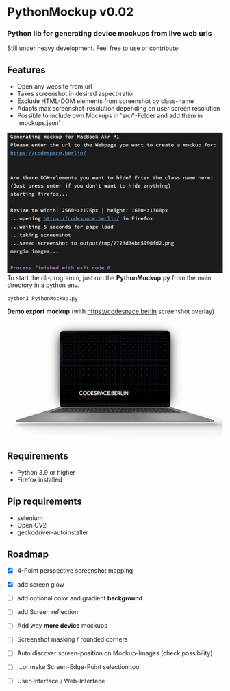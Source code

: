 # PythonMockup v0.02

### Python lib for generating device mockups from live web urls

Still under heavy development. Feel free to use or contribute!

**Features**
--
- Open any website from url
- Takes screenshot in desired aspect-ratio
- Exclude HTML-DOM elements from screenshot by class-name
- Adapts max screenshot-resolution depending on user screen resolution
- Possible to include own Mockups in 'src/'-Folder and add them in 'mockups.json'

![CLI-Preview](https://github.com/sotenck/pythonMockup/raw/main/src/thumpnails/DemoCLI.jpg)
To start the cli-programm, just run the **PythonMockup.py** from the main directory in a python env.

    python3 PythonMockup.py

**Demo export mockup** (with https://codespace.berlin screenshot overlay)
![macbook demo mockup](https://github.com/sotenck/pythonMockup/raw/main/src/thumpnails/Demo-Mockup-Macbook.png)

**Requirements**
--
- Python 3.9 or higher
- Firefox installed

**Pip requirements**
--
- selenium
- Open CV2
- geckodriver-autoinstaller

**Roadmap**
--
- [x] 4-Point perspective screenshot mapping
- [x] add screen glow
- [ ] add optional color and gradient **background**
- [ ] add Screen reflection
- [ ] Add way **more device** mockups
- [ ] Screenshot masking / rounded corners


- [ ] Auto discover screen-position on Mockup-Images (check possibility)
- [ ] ...or make Screen-Edge-Point selection tool


- [ ] User-Interface / Web-Interface